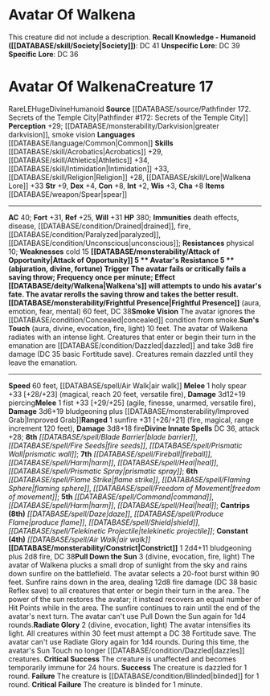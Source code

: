 ﻿---
ac: '40'
alignment: LE
charisma: '+8'
constitution: '+8'
creature_ability:
- Attack of Opportunity
- Avatar's Resistance
- Constrict
- Frightful Presence
- Pull Down the Sun
- ''
- Radiate Glory
- Smoke Vision
- Sun's Touch
dexterity: '+4'
fortitude: '+31'
hp: '380'
id: '1707'
immunity:
- '[[DATABASE/trait/Death|death]] effects'
- '[[DATABASE/trait/Disease|disease]]'
- '[[DATABASE/condition/Drained|drained]]'
- '[[DATABASE/trait/Fire|fire]]'
- '[[DATABASE/condition/Paralyzed|paralyzed]]'
- '[[DATABASE/condition/Unconscious|unconscious]]'
intelligence: '+2'
land_speed: '60'
language:
- '[[DATABASE/language/Common|Common]]'
level: '17'
max_speed: '60'
name: Avatar Of Walkena
perception: '+29'
rarity: Rare
reflex: '+25'
resistance:
- physical 10
sense:
- '[[DATABASE/monsterability/Darkvision|greater darkvision]]'
- smoke vision
size: Huge
skill:
- '[[DATABASE/skill/Acrobatics|Acrobatics]] +29'
- '[[DATABASE/skill/Athletics|Athletics]] +34'
- '[[DATABASE/skill/Intimidation|Intimidation]] +33'
- '[[DATABASE/skill/Religion|Religion]] +28'
- '[[DATABASE/skill/Lore|Walkena Lore]] +33'
source: '[[DATABASE/source/Pathfinder 172. Secrets of the Temple City|Pathfinder #172:
  Secrets of the Temple City]]'
speed:
- 60 feet
- '[[DATABASE/spell/Air Walk|air walk]]'
spell:
- '[[DATABASE/spell/Air Walk|Air Walk]]'
- '[[DATABASE/spell/Blade Barrier|BladeBarrier]]'
- '[[DATABASE/spell/Command|Command]]'
- '[[DATABASE/spell/Daze|Daze]]'
- '[[DATABASE/spell/Fire Seeds|Fire Seeds]]'
- '[[DATABASE/spell/Fireball|Fireball]]'
- '[[DATABASE/spell/Flame Strike|FlameStrike]]'
- '[[DATABASE/spell/Flaming Sphere|Flaming Sphere]]'
- '[[DATABASE/spell/Freedom of Movement|Freedom of Movement]]'
- '[[DATABASE/spell/Harm|Harm]]'
- '[[DATABASE/spell/Heal|Heal]]'
- '[[DATABASE/spell/Prismatic Spray|Prismatic Spray]]'
- '[[DATABASE/spell/Prismatic Wall|Prismatic Wall]]'
- '[[DATABASE/spell/Produce Flame|Produce Flame]]'
- '[[DATABASE/spell/Shield|Shield]]'
- '[[DATABASE/spell/Telekinetic Projectile|Telekinetic Projectile]]'
strength: '+9'
strength_req: '9'
strongest_save:
- Fortitude
- Will
trait:
- '[[DATABASE/trait/Divine|Divine]]'
- '[[DATABASE/trait/Humanoid|Humanoid]]'
- '[[DATABASE/trait/Rare|Rare]]'
type: Creature
vision: Greater darkvision
weakest_save:
- Reflex
weakness:
- '[[DATABASE/trait/Cold|cold]] 15'
will: '+31'
wisdom: '+3'

---
# Avatar Of Walkena

This creature did not include a description.
**Recall Knowledge - Humanoid ([[DATABASE/skill/Society|Society]])**: DC 41
**Unspecific Lore**: DC 39
**Specific Lore**: DC 36

# Avatar Of Walkena<span class="item-type">Creature 17</span>

<span class="trait-rare item-trait">Rare</span><span class="trait-alignment item-trait">LE</span><span class="trait-size item-trait">Huge</span><span class="item-trait">Divine</span><span class="item-trait">Humanoid</span>
**Source** [[DATABASE/source/Pathfinder 172. Secrets of the Temple City|Pathfinder #172: Secrets of the Temple City]]
**Perception** +29; [[DATABASE/monsterability/Darkvision|greater darkvision]], smoke vision
**Languages** [[DATABASE/language/Common|Common]]
**Skills** [[DATABASE/skill/Acrobatics|Acrobatics]] +29, [[DATABASE/skill/Athletics|Athletics]] +34, [[DATABASE/skill/Intimidation|Intimidation]] +33, [[DATABASE/skill/Religion|Religion]] +28, [[DATABASE/skill/Lore|Walkena Lore]] +33
**Str** +9, **Dex** +4, **Con** +8, **Int** +2, **Wis** +3, **Cha** +8
**Items** [[DATABASE/weapon/Spear|spear]]

---
**AC** 40; **Fort** +31, **Ref** +25, **Will** +31
**HP** 380; **Immunities** death effects, disease, [[DATABASE/condition/Drained|drained]], fire, [[DATABASE/condition/Paralyzed|paralyzed]], [[DATABASE/condition/Unconscious|unconscious]]; **Resistances** physical 10; **Weaknesses** cold 15
<span class="in-box-ability">**[[DATABASE/monsterability/Attack of Opportunity|Attack of Opportunity]] <span class="action-icon">5</span> ** </span><span class="in-box-ability">**Avatar's Resistance <span class="action-icon">5</span> ** (abjuration, divine, fortune) **Trigger** The avatar fails or critically fails a saving throw; **Frequency** once per minute; **Effect** [[DATABASE/deity/Walkena|Walkena's]] will attempts to undo his avatar's fate. The avatar rerolls the saving throw and takes the better result.</span><span class="in-box-ability">**[[DATABASE/monsterability/Frightful Presence|Frightful Presence]]** (aura, emotion, fear, mental) 60 feet, DC 38</span><span class="in-box-ability">**Smoke Vision** The avatar ignores the [[DATABASE/condition/Concealed|concealed]] condition from smoke.</span><span class="in-box-ability">**Sun's Touch** (aura, divine, evocation, fire, light) 10 feet. The avatar of Walkena radiates with an intense light. Creatures that enter or begin their turn in the emanation are [[DATABASE/condition/Dazzled|dazzled]] and take 3d8 fire damage (DC 35 basic Fortitude save). Creatures remain dazzled until they leave the emanation.</span>

---
**Speed** 60 feet, [[DATABASE/spell/Air Walk|air walk]]
<span class="in-box-ability">**Melee** <span class="action-icon">1</span> holy spear +33 [+28/+23] (magical, reach 20 feet, versatile fire), **Damage** 3d12+19 piercing</span><span class="in-box-ability">**Melee** <span class="action-icon">1</span> fist +33 [+29/+25] (agile, finesse, unarmed, versatile fire), **Damage** 3d6+19 bludgeoning plus [[DATABASE/monsterability/Improved Grab|Improved Grab]]</span><span class="in-box-ability">**Ranged** <span class="action-icon">1</span> sunfire +31 [+26/+21] (fire, magical, range increment 120 feet), **Damage** 3d8+18 fire</span>**Divine Innate Spells** DC 36, attack +28; **8th** _[[DATABASE/spell/Blade Barrier|blade barrier]]_, _[[DATABASE/spell/Fire Seeds|fire seeds]]_, _[[DATABASE/spell/Prismatic Wall|prismatic wall]]_; **7th** _[[DATABASE/spell/Fireball|fireball]]_, _[[DATABASE/spell/Harm|harm]]_, _[[DATABASE/spell/Heal|heal]]_, _[[DATABASE/spell/Prismatic Spray|prismatic spray]]_; **6th** _[[DATABASE/spell/Flame Strike|flame strike]]_, _[[DATABASE/spell/Flaming Sphere|flaming sphere]]_, _[[DATABASE/spell/Freedom of Movement|freedom of movement]]_; **5th** _[[DATABASE/spell/Command|command]]_, _[[DATABASE/spell/Harm|harm]]_, _[[DATABASE/spell/Heal|heal]]_; **Cantrips** **(8th)** _[[DATABASE/spell/Daze|daze]]_, _[[DATABASE/spell/Produce Flame|produce flame]]_, _[[DATABASE/spell/Shield|shield]]_, _[[DATABASE/spell/Telekinetic Projectile|telekinetic projectile]]_; **Constant** **(4th)** _[[DATABASE/spell/Air Walk|air walk]]_
<span class="in-box-ability">**[[DATABASE/monsterability/Constrict|Constrict]]** <span class="action-icon">1</span> 2d4+11 bludgeoning plus 2d8 fire, DC 38</span><span class="in-box-ability">**Pull Down the Sun** <span class="action-icon">3</span> (divine, evocation, fire, light) The avatar of Walkena plucks a small drop of sunlight from the sky and rains down sunfire on the battlefield. The avatar selects a 20-foot burst within 90 feet. Sunfire rains down in the area, dealing 12d8 fire damage (DC 38 basic Reflex save) to all creatures that enter or begin their turn in the area. The power of the sun restores the avatar; it instead recovers an equal number of Hit Points while in the area. The sunfire continues to rain until the end of the avatar's next turn. The avatar can't use Pull Down the Sun again for 1d4 rounds.</span><span class="in-box-ability">**Radiate Glory** <span class="action-icon">2</span> (divine, evocation, light) The avatar intensifies its light. All creatures within 30 feet must attempt a DC 38 Fortitude save. The avatar can't use Radiate Glory again for 1d4 rounds. During this time, the avatar's Sun Touch no longer [[DATABASE/condition/Dazzled|dazzles]] creatures. 
**Critical Success** The creature is unaffected and becomes temporarily immune for 24 hours. 
**Success** The creature is dazzled for 1 round. 
**Failure** The creature is [[DATABASE/condition/Blinded|blinded]] for 1 round. 
**Critical Failure** The creature is blinded for 1 minute.</span>
